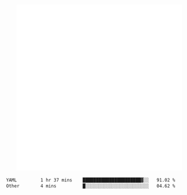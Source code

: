 <div align="center">
    <a href="https://konst.fish">
        <img src="https://raw.githubusercontent.com/konstfish/konstfish/master/fish.svg" alt="Logo" width="450"/>
    </a>
</div>

<!--START_SECTION:waka-->

```text
YAML         1 hr 37 mins    ██████████████████████▓░░   91.02 %
Other        4 mins          █░░░░░░░░░░░░░░░░░░░░░░░░   04.62 %
```

<!--END_SECTION:waka-->
